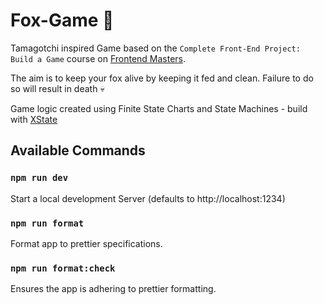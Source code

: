 # Fox-Game :fox_face:

Tamagotchi inspired Game based on the `Complete Front-End Project: Build a Game` course on [Frontend Masters](https://frontendmasters.com).

The aim is to keep your fox alive by keeping it fed and clean. Failure to do so will result in death :skull:

Game logic created using Finite State Charts and State Machines - build with [XState](https://xstate.js.org)

## Available Commands

### `npm run dev`

Start a local development Server (defaults to http://localhost:1234)

### `npm run format`

Format app to prettier specifications.

### `npm run format:check`

Ensures the app is adhering to prettier formatting.
